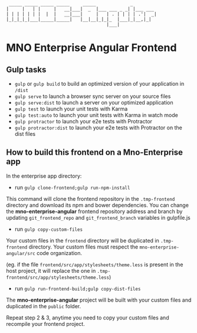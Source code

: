```
 _____ _____ _____ _____     _____             _
|     |   | |     |   __|___|  _  |___ ___ _ _| |___ ___
| | | | | | |  |  |   __|___|     |   | . | | | | .'|  _|
|_|_|_|_|___|_____|_____|   |__|__|_|_|_  |___|_|__,|_|
                                      |___|
```

# MNO Enterprise Angular Frontend

## Gulp tasks

* `gulp` or `gulp build` to build an optimized version of your application in `/dist`
* `gulp serve` to launch a browser sync server on your source files
* `gulp serve:dist` to launch a server on your optimized application
* `gulp test` to launch your unit tests with Karma
* `gulp test:auto` to launch your unit tests with Karma in watch mode
* `gulp protractor` to launch your e2e tests with Protractor
* `gulp protractor:dist` to launch your e2e tests with Protractor on the dist files

## How to build this frontend on a Mno-Enterprise app

In the enterprise app directory:

* run `gulp clone-frontend;gulp run-npm-install`

This command will clone the frontend repository in the `.tmp-frontend` directory
and download its npm and bower dependencies.
You can change the **mno-enterprise-angular** frontend repository address and branch
by updating `git_frontend_repo` and `git_frontend_branch` variables in gulpfile.js

* run `gulp copy-custom-files`

Your custom files in the `frontend` directory will be duplicated in `.tmp-frontend` directory.
Your custom files must respect the `mno-enterprise-angular/src` code organization.

(eg. if the file `frontend/src/app/stylesheets/theme.less` is present in the host project, it will replace the one in `.tmp-frontend/src/app/stylesheets/theme.less`)

* run `gulp run-frontend-build;gulp copy-dist-files`

The **mno-enterprise-angular** project will be built with your custom files and duplicated in the `public` folder.

Repeat step 2 & 3, anytime you need to copy your custom files and recompile your frontend project.
